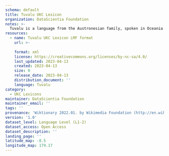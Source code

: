```yaml
---
schema: default
title: Tuvalu UKC Lexicon
organization: DataScientia Foundation
notes: >-
  Tuvalu is a language from the Austronesian family, spoken in Oceania. The UKC Lexicon of Tuvalu is represented as a lexico-semantic network. It consists of words, word senses, synsets, as well as sense-level and synset-level relationships.
resources:
  - name: Tuvalu UKC Lexicon LMF format
    url: >-
      
    format: xml
    license: https://creativecommons.org/licenses/by-nc-sa/4.0/
    last_updated: 2023-04-13
    created: 2023-04-13
    size: 0
    release_date: 2023-04-13
    distribution_document: ''
    language: Tuvalu
category:
  - UKC Lexicons
maintainer: DataScientia Foundation
maintainer_email: ''
tags: ''
provenance: 'Wiktionary 2022.01. by Wikimedia Foundation (http://en.wiktionary.org); CogNet 2.1 by Khuyagbaatar Batsuren, National University of Mongolia (http://cognet.ukc.disi.unitn.it); Princeton WordNet 2.1 by Princeton University (https://wordnet.princeton.edu)'
version: '1.0'
dataset_level: Language Level (L1-2)
dataset_access: Open Access
dataset_description: ''
landing_page: ''
latitude_map: -8.5
longitude_map: 179.17
---
```

